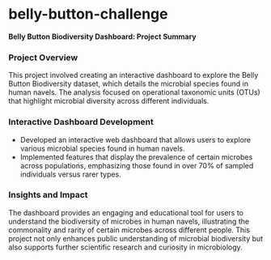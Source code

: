 # belly-button-challenge
 
**Belly Button Biodiversity Dashboard: Project Summary**

### Project Overview
This project involved creating an interactive dashboard to explore the Belly Button Biodiversity dataset, which details the microbial species found in human navels. The analysis focused on operational taxonomic units (OTUs) that highlight microbial diversity across different individuals.


### Interactive Dashboard Development
- Developed an interactive web dashboard that allows users to explore various microbial species found in human navels.
- Implemented features that display the prevalence of certain microbes across populations, emphasizing those found in over 70% of sampled individuals versus rarer types.

### Insights and Impact
The dashboard provides an engaging and educational tool for users to understand the biodiversity of microbes in human navels, illustrating the commonality and rarity of certain microbes across different people. This project not only enhances public understanding of microbial biodiversity but also supports further scientific research and curiosity in microbiology.
